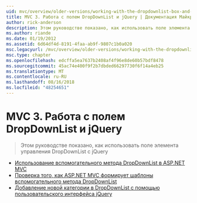 ```yaml
---
uid: mvc/overview/older-versions/working-with-the-dropdownlist-box-and-jquery/index
title: MVC 3. Работа с полем DropDownList и jQuery | Документация Майкрософт
author: rick-anderson
description: Этом руководстве показано, как использовать поле элемента управления DropDownList с jQuery
ms.author: riande
ms.date: 01/19/2012
ms.assetid: 6d64df4d-8191-4faa-ab9f-9807c1b0a020
msc.legacyurl: /mvc/overview/older-versions/working-with-the-dropdownlist-box-and-jquery
msc.type: chapter
ms.openlocfilehash: edcffa5ea7637b2408af4f96e8de60b57bdf8478
ms.sourcegitcommit: 45ac74e400f9f2b7dbded66297730f6f14a4eb25
ms.translationtype: MT
ms.contentlocale: ru-RU
ms.lasthandoff: 08/16/2018
ms.locfileid: "48254651"
---
```

<a name="mvc-3---working-with-the-dropdownlist-box-and-jquery"></a>MVC 3. Работа с полем DropDownList и jQuery
====================
> Этом руководстве показано, как использовать поле элемента управления DropDownList с jQuery


- [Использование вспомогательного метода DropDownList в ASP.NET MVC](using-the-dropdownlist-helper-with-aspnet-mvc.md)
- [Проверка того, как ASP.NET MVC формирует шаблоны вспомогательного метода DropDownList](examining-how-aspnet-mvc-scaffolds-the-dropdownlist-helper.md)
- [Добавление новой категории в DropDownList с помощью пользовательского интерфейса jQuery](adding-a-new-category-to-the-dropdownlist-using-jquery-ui.md)

